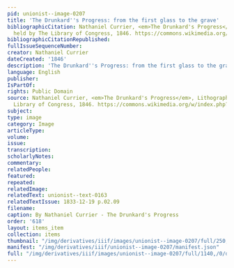```yaml
---
pid: unionist--image-0207
title: 'The Drunkard''s Progress: from the first glass to the grave'
bibliographicCitation: Nathaniel Currier, <em>The Drunkard's Progress</em>, Lithograph,
  held by The Library of Congress, 1846. https://commons.wikimedia.org/w/index.php?curid=4174669
bibliographicCitationRepublished: 
fullIssueSequenceNumber: 
creator: Nathaniel Currier
dateCreated: '1846'
description: 'The Drunkard''s Progress: from the first glass to the grave'
language: English
publisher: 
IsPartOf: 
rights: Public Domain
source: Nathaniel Currier, <em>The Drunkard's Progress</em>, Lithograph, held by The
  Library of Congress, 1846. https://commons.wikimedia.org/w/index.php?curid=4174669
subject: 
type: image
category: Image
articleType: 
volume: 
issue: 
transcription: 
scholarlyNotes: 
commentary: 
relatedPeople: 
featured: 
repeated: 
relatedImage: 
relatedText: unionist--text-0163
relatedTextIssue: 1833-12-19 p.02.09
filename: 
caption: By Nathaniel Currier - The Drunkard's Progress
order: '618'
layout: items_item
collection: items
thumbnail: "/img/derivatives/iiif/images/unionist--image-0207/full/250,/0/default.jpg"
manifest: "/img/derivatives/iiif/unionist--image-0207/manifest.json"
full: "/img/derivatives/iiif/images/unionist--image-0207/full/1140,/0/default.jpg"
---
```

